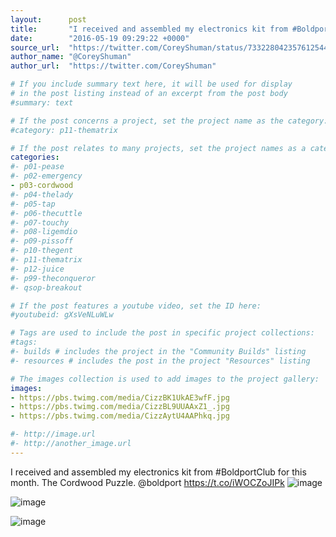 ```yaml
---
layout:      post
title:       "I received and assembled my electronics kit from #BoldportClub for this month. The Cordwood Puzzle. @boldport"
date:        "2016-05-19 09:29:22 +0000"
source_url:  "https://twitter.com/CoreyShuman/status/733228042357612544"
author_name: "@CoreyShuman"
author_url:  "https://twitter.com/CoreyShuman"

# If you include summary text here, it will be used for display
# in the post listing instead of an excerpt from the post body
#summary: text

# If the post concerns a project, set the project name as the category:
#category: p11-thematrix

# If the post relates to many projects, set the project names as a categories array:
categories:
#- p01-pease
#- p02-emergency
- p03-cordwood
#- p04-thelady
#- p05-tap
#- p06-thecuttle
#- p07-touchy
#- p08-ligemdio
#- p09-pissoff
#- p10-thegent
#- p11-thematrix
#- p12-juice
#- p99-theconqueror
#- qsop-breakout

# If the post features a youtube video, set the ID here:
#youtubeid: gXsVeNLuWLw

# Tags are used to include the post in specific project collections:
#tags:
#- builds # includes the project in the "Community Builds" listing
#- resources # includes the post in the project "Resources" listing

# The images collection is used to add images to the project gallery:
images:
- https://pbs.twimg.com/media/CizzBK1UkAE3wfF.jpg
- https://pbs.twimg.com/media/CizzBL9UUAAxZ1_.jpg
- https://pbs.twimg.com/media/CizzAytU4AAPhkq.jpg

#- http://image.url
#- http://another_image.url
---
```


I received and assembled my electronics kit from #BoldportClub for this month. The Cordwood Puzzle. @boldport https://t.co/iWOCZoJIPk
![image](https://pbs.twimg.com/media/CizzBK1UkAE3wfF.jpg)

![image](https://pbs.twimg.com/media/CizzBL9UUAAxZ1_.jpg)

![image](https://pbs.twimg.com/media/CizzAytU4AAPhkq.jpg)


